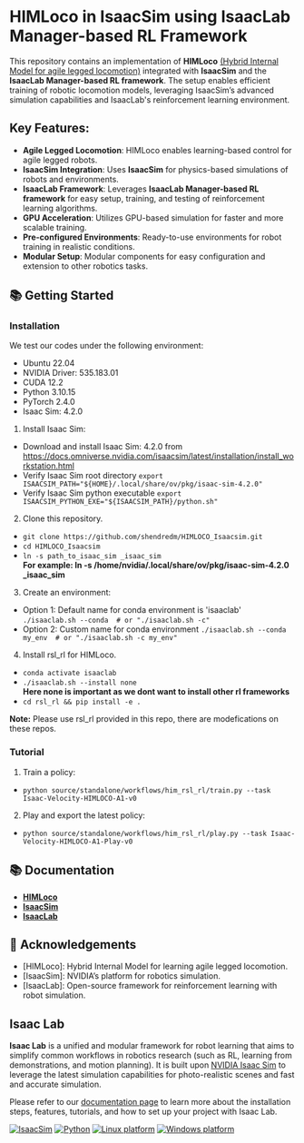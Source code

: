 # HIMLoco in IsaacSim using IsaacLab Manager-based RL Framework

This repository contains an implementation of **HIMLoco** [(Hybrid Internal Model for agile legged locomotion)](https://junfeng-long.github.io/HIMLoco) integrated with **IsaacSim** and the **IsaacLab Manager-based RL framework**. The setup enables efficient training of robotic locomotion models, leveraging IsaacSim’s advanced simulation capabilities and IsaacLab's reinforcement learning environment.

## Key Features:
- **Agile Legged Locomotion**: HIMLoco enables learning-based control for agile legged robots.
- **IsaacSim Integration**: Uses **IsaacSim** for physics-based simulations of robots and environments.
- **IsaacLab Framework**: Leverages **IsaacLab Manager-based RL framework** for easy setup, training, and testing of reinforcement learning algorithms.
- **GPU Acceleration**: Utilizes GPU-based simulation for faster and more scalable training.
- **Pre-configured Environments**: Ready-to-use environments for robot training in realistic conditions.
- **Modular Setup**: Modular components for easy configuration and extension to other robotics tasks.

## 📚 Getting Started

### Installation

We test our codes under the following environment:

- Ubuntu 22.04
- NVIDIA Driver: 535.183.01
- CUDA 12.2
- Python 3.10.15
- PyTorch 2.4.0
- Isaac Sim: 4.2.0

1. Install Isaac Sim:
  - Download and install Isaac Sim: 4.2.0 from https://docs.omniverse.nvidia.com/isaacsim/latest/installation/install_workstation.html
  - Verify Isaac Sim root directory 
    `export ISAACSIM_PATH="${HOME}/.local/share/ov/pkg/isaac-sim-4.2.0"`
  - Verify Isaac Sim python executable
    `export ISAACSIM_PYTHON_EXE="${ISAACSIM_PATH}/python.sh"`

2. Clone this repository.

  - `git clone https://github.com/shendredm/HIMLOCO_Isaacsim.git`
  - `cd HIMLOCO_Isaacsim`
  - `ln -s path_to_isaac_sim _isaac_sim`  
  **For example: ln -s /home/nvidia/.local/share/ov/pkg/isaac-sim-4.2.0 _isaac_sim**

3. Create an environment:
  - Option 1: Default name for conda environment is 'isaaclab'
    `./isaaclab.sh --conda  # or "./isaaclab.sh -c"`
  - Option 2: Custom name for conda environment
    `./isaaclab.sh --conda my_env  # or "./isaaclab.sh -c my_env"`

4. Install rsl_rl for HIMLoco.
  - `conda activate isaaclab`
  - `./isaaclab.sh --install none`  
  **Here none is important as we dont want to install other rl frameworks**
  - `cd rsl_rl && pip install -e .`
  

**Note:** Please use rsl_rl provided in this repo, there are modefications on these repos.

### Tutorial

1. Train a policy:

  - `python source/standalone/workflows/him_rsl_rl/train.py --task Isaac-Velocity-HIMLOCO-A1-v0`

2. Play and export the latest policy:
  - `python source/standalone/workflows/him_rsl_rl/play.py --task Isaac-Velocity-HIMLOCO-A1-Play-v0`

## 📚 Documentation

- [**HIMLoco**](https://junfeng-long.github.io/HIMLoco/)
- [**IsaacSim**](https://docs.omniverse.nvidia.com/isaacsim/latest/overview.html)
- [**IsaacLab**](https://isaac-sim.github.io/IsaacLab/main/index.html)


## 👏 Acknowledgements

- [HIMLoco]: Hybrid Internal Model for learning agile legged locomotion.
- [IsaacSim]: NVIDIA’s platform for robotics simulation. 
- [IsaacLab]: Open-source framework for reinforcement learning with robot simulation.


## Isaac Lab
**Isaac Lab** is a unified and modular framework for robot learning that aims to simplify common workflows
in robotics research (such as RL, learning from demonstrations, and motion planning). It is built upon
[NVIDIA Isaac Sim](https://docs.omniverse.nvidia.com/isaacsim/latest/overview.html) to leverage the latest
simulation capabilities for photo-realistic scenes and fast and accurate simulation.

Please refer to our [documentation page](https://isaac-sim.github.io/IsaacLab) to learn more about the
installation steps, features, tutorials, and how to set up your project with Isaac Lab.  

[![IsaacSim](https://img.shields.io/badge/IsaacSim-4.2.0-silver.svg)](https://docs.omniverse.nvidia.com/isaacsim/latest/overview.html)
[![Python](https://img.shields.io/badge/python-3.10-blue.svg)](https://docs.python.org/3/whatsnew/3.10.html)
[![Linux platform](https://img.shields.io/badge/platform-linux--64-orange.svg)](https://releases.ubuntu.com/20.04/)
[![Windows platform](https://img.shields.io/badge/platform-windows--64-orange.svg)](https://www.microsoft.com/en-us/)


